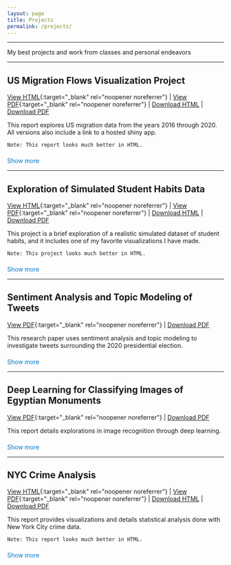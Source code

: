 ```yaml
---
layout: page
title: Projects
permalink: /projects/
---
```


---

My best projects and work from classes and personal endeavors

---

<!-- <h2><a href="/projects/436proj/">US Migration Flows Visualization Project</a></h2> -->
## US Migration Flows Visualization Project  
[View HTML](/assets/436proj.html){:target="_blank" rel="noopener noreferrer"} | [View PDF](/assets/436proj.pdf){:target="_blank" rel="noopener noreferrer"} | <a href="/assets/436proj.html" download>Download HTML</a> | <a href="/assets/436proj.pdf" download>Download PDF</a>

<div class="collapsible-paragraph">
  <p class="collapsible-text">
    This report explores US migration data from the years 2016 through 2020. All versions also include a link to a hosted shiny app.

    Note: This report looks much better in HTML.
  </p>
  <button class="toggle-btn" onclick="toggleParagraph(this)">Show more</button>
</div>
<script>
function toggleParagraph(btn) {
  const para = btn.previousElementSibling;
  para.classList.toggle('expanded');
  btn.textContent = para.classList.contains('expanded') ? 'Show less' : 'Show more';
}
</script>
<style>
.collapsible-text {
  display: -webkit-box;
  -webkit-line-clamp: 2;
  -webkit-box-orient: vertical;
  overflow: hidden;
  transition: max-height 0.3s;
  max-height: 3em; /* Adjust based on line height */
}
.collapsible-text.expanded {
  -webkit-line-clamp: unset;
  max-height: 100em;
}
.toggle-btn {
  background: none;
  border: none;
  color: #007acc;
  cursor: pointer;
  padding: 0;
  font: inherit;
  margin-top: 0.5em;
}
</style>

---

<!-- <h2><a href="/projects/studyhabits/">Exploration of Simulated Student Habits Data</a></h2> -->
## Exploration of Simulated Student Habits Data  
[View HTML](/assets/studyhabits.html){:target="_blank" rel="noopener noreferrer"} | [View PDF](/assets/studyhabits.pdf){:target="_blank" rel="noopener noreferrer"} | <a href="/assets/studyhabits.html" download>Download HTML</a> | <a href="/assets/studyhabits.pdf" download>Download PDF</a>

<div class="collapsible-paragraph">
  <p class="collapsible-text">
    This project is a brief exploration of a realistic simulated dataset of student habits, and it includes one of my favorite visualizations I have made.

    Note: This project looks much better in HTML.
  </p>
  <button class="toggle-btn" onclick="toggleParagraph(this)">Show more</button>
</div>
<script>
function toggleParagraph(btn) {
  const para = btn.previousElementSibling;
  para.classList.toggle('expanded');
  btn.textContent = para.classList.contains('expanded') ? 'Show less' : 'Show more';
}
</script>
<style>
.collapsible-text {
  display: -webkit-box;
  -webkit-line-clamp: 2;
  -webkit-box-orient: vertical;
  overflow: hidden;
  transition: max-height 0.3s;
  max-height: 3em; /* Adjust based on line height */
}
.collapsible-text.expanded {
  -webkit-line-clamp: unset;
  max-height: 100em;
}
.toggle-btn {
  background: none;
  border: none;
  color: #007acc;
  cursor: pointer;
  padding: 0;
  font: inherit;
  margin-top: 0.5em;
}
</style>

---

<!-- <h2><a href="/projects/2020tweets/">Sentiment Analysis and Topic Modeling of Tweets</a></h2> -->
## Sentiment Analysis and Topic Modeling of Tweets  
[View PDF](/assets/2020tweets.pdf){:target="_blank" rel="noopener noreferrer"} | <a href="/assets/2020tweets.pdf" download>Download PDF</a>

<div class="collapsible-paragraph">
  <p class="collapsible-text">
    This research paper uses sentiment analysis and topic modeling to investigate tweets surrounding the 2020 presidential election.
  </p>
  <button class="toggle-btn" onclick="toggleParagraph(this)">Show more</button>
</div>
<script>
function toggleParagraph(btn) {
  const para = btn.previousElementSibling;
  para.classList.toggle('expanded');
  btn.textContent = para.classList.contains('expanded') ? 'Show less' : 'Show more';
}
</script>
<style>
.collapsible-text {
  display: -webkit-box;
  -webkit-line-clamp: 2;
  -webkit-box-orient: vertical;
  overflow: hidden;
  transition: max-height 0.3s;
  max-height: 3em; /* Adjust based on line height */
}
.collapsible-text.expanded {
  -webkit-line-clamp: unset;
  max-height: 100em;
}
.toggle-btn {
  background: none;
  border: none;
  color: #007acc;
  cursor: pointer;
  padding: 0;
  font: inherit;
  margin-top: 0.5em;
}
</style>

---

## Deep Learning for Classifying Images of Egyptian Monuments
[View PDF](/assets/453proj.pdf){:target="_blank" rel="noopener noreferrer"} | <a href="/assets/453proj.pdf" download>Download PDF</a>

<div class="collapsible-paragraph">
  <p class="collapsible-text">
    This report details explorations in image recognition through deep learning.
  </p>
  <button class="toggle-btn" onclick="toggleParagraph(this)">Show more</button>
</div>
<script>
function toggleParagraph(btn) {
  const para = btn.previousElementSibling;
  para.classList.toggle('expanded');
  btn.textContent = para.classList.contains('expanded') ? 'Show less' : 'Show more';
}
</script>
<style>
.collapsible-text {
  display: -webkit-box;
  -webkit-line-clamp: 2;
  -webkit-box-orient: vertical;
  overflow: hidden;
  transition: max-height 0.3s;
  max-height: 3em; /* Adjust based on line height */
}
.collapsible-text.expanded {
  -webkit-line-clamp: unset;
  max-height: 100em;
}
.toggle-btn {
  background: none;
  border: none;
  color: #007acc;
  cursor: pointer;
  padding: 0;
  font: inherit;
  margin-top: 0.5em;
}
</style>

---

<!-- <h2><a href="/projects/240proj/">NYC Crime Analysis</a></h2> -->
## NYC Crime Analysis  
[View HTML](/assets/240proj.html){:target="_blank" rel="noopener noreferrer"} | [View PDF](/assets/240proj.pdf){:target="_blank" rel="noopener noreferrer"} | <a href="/assets/240proj.html" download>Download HTML</a> | <a href="/assets/240proj.pdf" download>Download PDF</a>

<div class="collapsible-paragraph">
  <p class="collapsible-text">
    This report provides visualizations and details statistical analysis done with New York City crime data.

    Note: This report looks much better in HTML.
  </p>
  <button class="toggle-btn" onclick="toggleParagraph(this)">Show more</button>
</div>
<script>
function toggleParagraph(btn) {
  const para = btn.previousElementSibling;
  para.classList.toggle('expanded');
  btn.textContent = para.classList.contains('expanded') ? 'Show less' : 'Show more';
}
</script>
<style>
.collapsible-text {
  display: -webkit-box;
  -webkit-line-clamp: 2;
  -webkit-box-orient: vertical;
  overflow: hidden;
  transition: max-height 0.3s;
  max-height: 3em; /* Adjust based on line height */
}
.collapsible-text.expanded {
  -webkit-line-clamp: unset;
  max-height: 100em;
}
.toggle-btn {
  background: none;
  border: none;
  color: #007acc;
  cursor: pointer;
  padding: 0;
  font: inherit;
  margin-top: 0.5em;
}
</style>